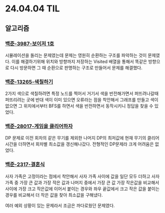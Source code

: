 # 24.04.04 TIL

## 알고리즘

### [백준-3987-보이저 1호](https://www.acmicpc.net/problem/3987)

시뮬레이션을 돌리는 문제였는데 문제는 영원히 순환하는 구조를 파악하는 것이 문제였다. 이를 해결하기위해 위치와 방향까지 저장하는 Visited 배열을 통해서 똑같은 방향으로 다시 방문하면 그 때 순환으로 판명하는 구조로 만들어서 문제를 해결했다.

### [백준-13265-색칠하기](https://www.acmicpc.net/problem/13265)

2가지 색으로 색칠하려면 특정 노드를 찍어서 거기서 색을 반전해가면서 퍼뜨려나갈때 퍼뜨리려는 곳에 반대 색이 이미 있으면 오류라는 점을 착안해서 그래프를 만들고 색이 없으면 그 위치에서부터 BFS를 하면서 색을 반전하면서 동작시키니 정답을 찾을 수 있었다.

### [백준-28017-게임을 클리어하자](https://www.acmicpc.net/problem/28017)

DP 문제로 이전 회차의 같은 무기를 제외한 나머지 DP의 최저값에 현재 무기의 클리어 시간을 더하면서 회차별 최소값을 갱신해나갔다. 전형적인 DP문제라 크게 어려움은 없었다.

### [백준-2317-결혼식](https://www.acmicpc.net/problem/2317)

사자 가족은 고정이라는 점에서 착안해서 사자 가족 사이에 값을 일단 모두 더하고 사자 가족 중 가장 큰 값과 가장 작은 값과 나머지 중에서 가장 큰 값 가장 작은값을 비교해서 사이에 가장 크고 작은값에 이어서 붙이는 경우와 좌우 끝값에서 크고 작은 값을 붙이는 경우를 비교해서 더 작은 값을 찾아 최소값을 구해냈다.

여러 예외 상황이 있는 문제라서 조금은 까다로웠던 문제였다.
